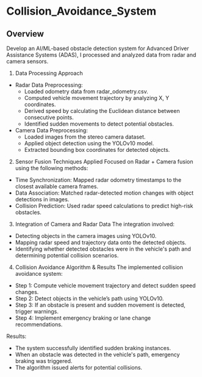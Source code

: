 # Collision_Avoidance_System

## Overview
Develop an AI/ML-based obstacle detection system for Advanced Driver Assistance Systems (ADAS), I processed and analyzed data from radar and camera sensors.

1. Data Processing Approach
- Radar Data Preprocessing:
  - Loaded odometry data from radar_odometry.csv.
  - Computed vehicle movement trajectory by analyzing X, Y coordinates.
  - Derived speed by calculating the Euclidean distance between consecutive points.
  - Identified sudden movements to detect potential obstacles.
- Camera Data Preprocessing:
  - Loaded images from the stereo camera dataset.
  - Applied object detection using the YOLOv10 model.
  - Extracted bounding box coordinates for detected objects.

2. Sensor Fusion Techniques Applied
Focused on Radar + Camera fusion using the following methods:
- Time Synchronization: Mapped radar odometry timestamps to the closest available camera frames.
- Data Association: Matched radar-detected motion changes with object detections in images.
- Collision Prediction: Used radar speed calculations to predict high-risk obstacles.

3. Integration of Camera and Radar Data
The integration involved:
- Detecting objects in the camera images using YOLOv10.
- Mapping radar speed and trajectory data onto the detected objects.
- Identifying whether detected obstacles were in the vehicle's path and determining potential collision scenarios.

4. Collision Avoidance Algorithm & Results
The implemented collision avoidance system:
- Step 1: Compute vehicle movement trajectory and detect sudden speed changes.
- Step 2: Detect objects in the vehicle’s path using YOLOv10.
- Step 3: If an obstacle is present and sudden movement is detected, trigger warnings.
- Step 4: Implement emergency braking or lane change recommendations.

Results:
- The system successfully identified sudden braking instances.
- When an obstacle was detected in the vehicle's path, emergency braking was triggered.
- The algorithm issued alerts for potential collisions.

